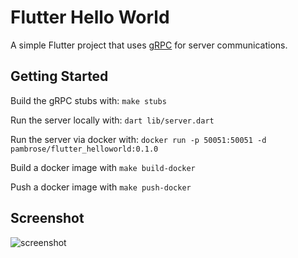 # Flutter Hello World

A simple Flutter project that uses [gRPC](https://grpc.io) for server communications.

## Getting Started

Build the gRPC stubs with: `make stubs`

Run the server locally with: `dart lib/server.dart`

Run the server via docker with: `docker run -p 50051:50051 -d pambrose/flutter_helloworld:0.1.0`

Build a docker image with `make build-docker`

Push a docker image with `make push-docker`

## Screenshot

![screenshot](https://github.com/athenian-programming/flutter_helloworld/raw/master/docs/SimulatorScreenshot%20.png "Flutter Hello World Screenshot")

